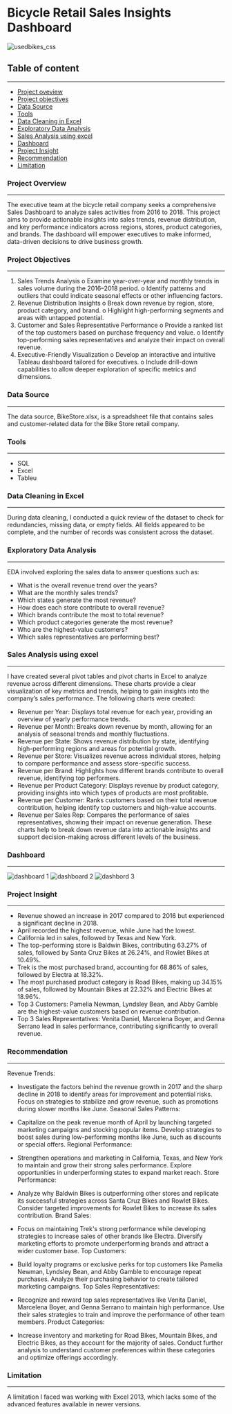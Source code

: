# Bicycle Retail Sales Insights Dashboard

![usedbikes_css](https://github.com/user-attachments/assets/03295415-8379-4eae-987a-31ebbf393d3f)

## Table of content
---
- [Project oveview](#project-overview)
- [Project objectives](#project-objectives)
- [Data Source](#data-source)
- [Tools](#tools)
- [Data Cleaning in Excel](#data-cleaning-in-excel)
- [Exploratory Data Analysis](#exploratory-data-analysis)
- [Sales Analysis using excel](#sales-analysis-using-excel)
- [Dashboard](#dashboard)
- [Project Insight](#project-insight)
- [Recommendation](#recommendation)
- [Limitation](#limitation)

### Project Overview
---
The executive team at the bicycle retail company seeks a comprehensive Sales Dashboard to analyze sales activities from 2016 to 2018. This project aims to provide actionable insights into sales trends, revenue distribution, and key performance indicators across regions, stores, product categories, and brands. The dashboard will empower executives to make informed, data-driven decisions to drive business growth.

### Project Objectives
---
1.	Sales Trends Analysis
o	Examine year-over-year and monthly trends in sales volume during the 2016–2018 period.
o	Identify patterns and outliers that could indicate seasonal effects or other influencing factors.
2.	Revenue Distribution Insights
o	Break down revenue by region, store, product category, and brand.
o	Highlight high-performing segments and areas with untapped potential.
3.	Customer and Sales Representative Performance
o	Provide a ranked list of the top customers based on purchase frequency and value.
o	Identify top-performing sales representatives and analyze their impact on overall revenue.
4.	Executive-Friendly Visualization
o	Develop an interactive and intuitive Tableau dashboard tailored for executives.
o	Include drill-down capabilities to allow deeper exploration of specific metrics and dimensions.

### Data Source
---
The data source, BikeStore.xlsx, is a spreadsheet file that contains sales and customer-related data for the Bike Store retail company. 

### Tools 
---
- SQL
- Excel
- Tableu
  
### Data Cleaning in Excel
---
During data cleaning, I conducted a quick review of the dataset to check for redundancies, missing data, or empty fields. All fields appeared to be complete, and the number of records was consistent across the dataset.

### Exploratory Data Analysis
---
EDA involved exploring the sales data to answer questions such as:
- What is the overall revenue trend over the years?
- What are the monthly sales trends?
- Which states generate the most revenue?
- How does each store contribute to overall revenue?
- Which brands contribute the most to total revenue?
- Which product categories generate the most revenue?
- Who are the highest-value customers?
- Which sales representatives are performing best?

### Sales Analysis using excel
---
I have created several pivot tables and pivot charts in Excel to analyze revenue across different dimensions. These charts provide a clear visualization of key metrics and trends, helping to gain insights into the company’s sales performance. The following charts were created:
- Revenue per Year: Displays total revenue for each year, providing an overview of yearly performance trends.
- Revenue per Month: Breaks down revenue by month, allowing for an analysis of seasonal trends and monthly fluctuations.
- Revenue per State: Shows revenue distribution by state, identifying high-performing regions and areas for potential growth.
- Revenue per Store: Visualizes revenue across individual stores, helping to compare performance and assess store-specific success.
- Revenue per Brand: Highlights how different brands contribute to overall revenue, identifying top performers.
- Revenue per Product Category: Displays revenue by product category, providing insights into which types of products are most profitable.
- Revenue per Customer: Ranks customers based on their total revenue contribution, helping identify top customers and high-value accounts.
- Revenue per Sales Rep: Compares the performance of sales representatives, showing their impact on revenue generation.
These charts help to break down revenue data into actionable insights and support decision-making across different levels of the business.

### Dashboard
---
![dashboard 1](https://github.com/user-attachments/assets/f442b5ea-5ecb-4611-8f91-73cf99304bef)
![dashboard 2](https://github.com/user-attachments/assets/3fbf9219-3524-4169-801c-f128492fd6a2)
![dashbord 3](https://github.com/user-attachments/assets/d331bb05-7fc9-4a58-9fbd-2296a6694f65)

### Project Insight
---
- Revenue showed an increase in 2017 compared to 2016 but experienced a significant decline in 2018.
- April recorded the highest revenue, while June had the lowest.
- California led in sales, followed by Texas and New York.
- The top-performing store is Baldwin Bikes, contributing 63.27% of sales, followed by Santa Cruz Bikes at 26.24%, and Rowlet Bikes at 10.49%.
- Trek is the most purchased brand, accounting for 68.86% of sales, followed by Electra at 18.32%.
- The most purchased product category is Road Bikes, making up 34.15% of sales, followed by Mountain Bikes at 22.32% and Electric Bikes at 18.96%.
- Top 3 Customers: Pamelia Newman, Lyndsley Bean, and Abby Gamble are the highest-value customers based on revenue contribution.
- Top 3 Sales Representatives: Venita Daniel, Marcelena Boyer, and Genna Serrano lead in sales performance, contributing significantly to overall revenue.

### Recommendation
---
Revenue Trends:

- Investigate the factors behind the revenue growth in 2017 and the sharp decline in 2018 to identify areas for improvement and potential risks.
Focus on strategies to stabilize and grow revenue, such as promotions during slower months like June.
Seasonal Sales Patterns:

- Capitalize on the peak revenue month of April by launching targeted marketing campaigns and stocking popular items.
Develop strategies to boost sales during low-performing months like June, such as discounts or special offers.
Regional Performance:

- Strengthen operations and marketing in California, Texas, and New York to maintain and grow their strong sales performance.
Explore opportunities in underperforming states to expand market reach.
Store Performance:

- Analyze why Baldwin Bikes is outperforming other stores and replicate its successful strategies across Santa Cruz Bikes and Rowlet Bikes.
Consider targeted improvements for Rowlet Bikes to increase its sales contribution.
Brand Sales:

- Focus on maintaining Trek's strong performance while developing strategies to increase sales of other brands like Electra.
Diversify marketing efforts to promote underperforming brands and attract a wider customer base.
Top Customers:

- Build loyalty programs or exclusive perks for top customers like Pamelia Newman, Lyndsley Bean, and Abby Gamble to encourage repeat purchases.
Analyze their purchasing behavior to create tailored marketing campaigns.
Top Sales Representatives:

- Recognize and reward top sales representatives like Venita Daniel, Marcelena Boyer, and Genna Serrano to maintain high performance.
Use their sales strategies to train and improve the performance of other team members.
Product Categories:

- Increase inventory and marketing for Road Bikes, Mountain Bikes, and Electric Bikes, as they account for the majority of sales.
Conduct further analysis to understand customer preferences within these categories and optimize offerings accordingly.
### Limitation
---
A limitation I faced was working with Excel 2013, which lacks some of the advanced features available in newer versions.







